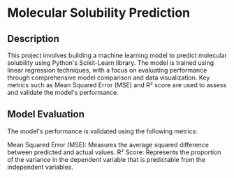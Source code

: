 # Molecular Solubility Prediction

## Description
This project involves building a machine learning model to predict molecular solubility using Python's Scikit-Learn library. The model is trained using linear regression techniques, with a focus on evaluating performance through comprehensive model comparison and data visualization. Key metrics such as Mean Squared Error (MSE) and R² score are used to assess and validate the model's performance.

## Model Evaluation
The model's performance is validated using the following metrics:

Mean Squared Error (MSE): Measures the average squared difference between predicted and actual values.
R² Score: Represents the proportion of the variance in the dependent variable that is predictable from the independent variables.
